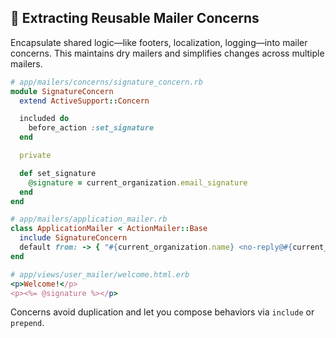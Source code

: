 ## 🧩 Extracting Reusable Mailer Concerns

Encapsulate shared logic—like footers, localization, logging—into mailer concerns. This maintains dry mailers and simplifies changes across multiple mailers.

```ruby
# app/mailers/concerns/signature_concern.rb
module SignatureConcern
  extend ActiveSupport::Concern

  included do
    before_action :set_signature
  end

  private

  def set_signature
    @signature = current_organization.email_signature
  end
end

# app/mailers/application_mailer.rb
class ApplicationMailer < ActionMailer::Base
  include SignatureConcern
  default from: -> { "#{current_organization.name} <no-reply@#{current_organization.domain}>" }
end

# app/views/user_mailer/welcome.html.erb
<p>Welcome!</p>
<p><%= @signature %></p>
```

Concerns avoid duplication and let you compose behaviors via `include` or `prepend`.